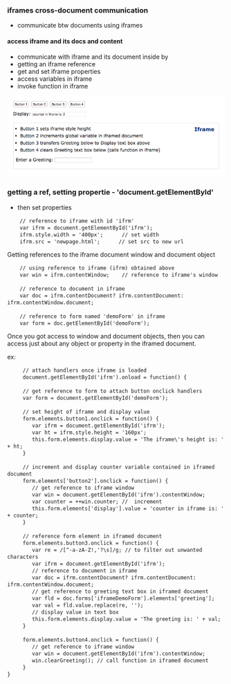 ### iframes cross-document communication
- communicate btw documents using iframes

#### access iframe and its docs and content
- communicate with iframe and its document inside by
- getting an iframe reference
- get and set iframe properties
- access variables in iframe
- invoke function in iframe


![](images/iframeEx1.png)


### getting a ref, setting propertie - 'document.getElementById'
- then set properties

```
    // reference to iframe with id 'ifrm'
    var ifrm = document.getElementById('ifrm');
    ifrm.style.width = '400px';      // set width
    ifrm.src = 'newpage.html';      // set src to new url

```

Getting references to the iframe document window and document object

```
    // using reference to iframe (ifrm) obtained above
    var win = ifrm.contentWindow;    // reference to iframe's window
    
    // reference to document in iframe
    var doc = ifrm.contentDocument? ifrm.contentDocument: ifrm.contentWindow.document;
    
    // reference to form named 'demoForm' in iframe
    var form = doc.getElementById('demoForm');

```


Once you got access to window and document objects, then you can access just about any object or property in the iframed document.

ex:

```
     // attach handlers once iframe is loaded
     document.getElementById('ifrm').onload = function() {

     // get reference to form to attach button onclick handlers
     var form = document.getElementById('demoForm');
    
     // set height of iframe and display value
     form.elements.button1.onclick = function() {
        var ifrm = document.getElementById('ifrm');
        var ht = ifrm.style.height = '160px';
        this.form.elements.display.value = 'The iframe\'s height is: ' + ht;
     }
    
     // increment and display counter variable contained in iframed document
     form.elements['button2'].onclick = function() {
        // get reference to iframe window
        var win = document.getElementById('ifrm').contentWindow;
        var counter = ++win.counter; //  increment
        this.form.elements['display'].value = 'counter in iframe is: ' + counter;
     }
    
     // reference form element in iframed document
     form.elements.button3.onclick = function() {
        var re = /[^-a-zA-Z!,'?\s]/g; // to filter out unwanted characters
        var ifrm = document.getElementById('ifrm');
        // reference to document in iframe
        var doc = ifrm.contentDocument? ifrm.contentDocument: ifrm.contentWindow.document;
        // get reference to greeting text box in iframed document
        var fld = doc.forms['iframeDemoForm'].elements['greeting'];
        var val = fld.value.replace(re, '');
        // display value in text box
        this.form.elements.display.value = 'The greeting is: ' + val;
     }
    
     form.elements.button4.onclick = function() {
        // get reference to iframe window
        var win = document.getElementById('ifrm').contentWindow;
        win.clearGreeting(); // call function in iframed document
     }
}


```

















